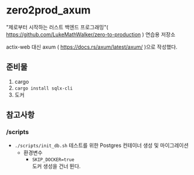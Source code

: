 # zero2prod_axum

"제로부터 시작하는 러스트 백엔드 프로그래밍"( https://github.com/LukeMathWalker/zero-to-production ) 연습용 저장소

actix-web 대신 axum ( https://docs.rs/axum/latest/axum/ )으로 작성했다.

## 준비물

1. cargo
1. `cargo install sqlx-cli`
1. 도커

## 참고사항

### /scripts

- `./scripts/init_db.sh`
  테스트를 위한 Postgres 컨테이너 생성 및 마이그레이션
  - 환경변수
    - `SKIP_DOCKER=true`  
      도커 생성을 건너 뛴다.

